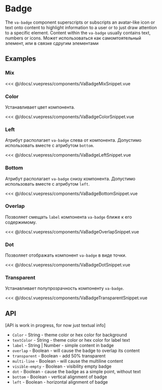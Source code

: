 <ChangeConfigButtonSnippet/>

# Badge

The `va-badge` component superscripts or subscripts an avatar-like icon or text onto content to highlight information to a user or to just draw attention to a specific element. Content within the `va-badge` usually contains text, numbers or icons. Может использоваться как самомтоятельный элемент, или в связке сдругим элементами

## Examples

### Mix

<VaBadgeMixSnippet/>

<<< @/docs/.vuepress/components/VaBadgeMixSnippet.vue


### Color

Устанавливает цвет компонента.

<VaBadgeColorSnippet/>

<<< @/docs/.vuepress/components/VaBadgeColorSnippet.vue


### Left

 Атрибут располагает `va-badge` слева от компонента. Допустимо использовать вместе с атрибутом `bottom`.


<VaBadgeLeftSnippet/>

<<< @/docs/.vuepress/components/VaBadgeLeftSnippet.vue


### Bottom

Атрибут располагает `va-badge` снизу компонента. Допустимо использовать вместе с атрибутом `left`.

<VaBadgeBottomSnippet/>

<<< @/docs/.vuepress/components/VaBadgeBottomSnippet.vue


### Overlap

Позволяет смещать `label` компонента `va-badge` ближе к его содержимому.

<VaBadgeOverlapSnippet/>

<<< @/docs/.vuepress/components/VaBadgeOverlapSnippet.vue


### Dot

Позволяет отображать компонент `va-badge` в виде точки.


<VaBadgeDotSnippet/>

<<< @/docs/.vuepress/components/VaBadgeDotSnippet.vue


### Transparent

Устанавливает полупрозрачность компоненту `va-badge`.

<VaBadgeTransparentSnippet/>

<<< @/docs/.vuepress/components/VaBadgeTransparentSnippet.vue




## API

[API is work in progress, for now just textual info]

* `Color` - String - theme color or hex color for background
* `textColor` - String - theme color or hex color for label text
* `label` - String | Number - simple content in badge 
* `overlap` - Boolean - will cause the badge to overlap its content
* `transparent` - Boolean - add 50% transparent
* `multi-line` - Boolean - will cause the multiline content
* `visible-empty` - Boolean - visibility empty badge
* `dot` - Boolean - cause the badge as a simple point, without text
* `bottom` - Boolean - vertical alignment of badge
* `left` -  Boolean - horizontal alignment of badge
